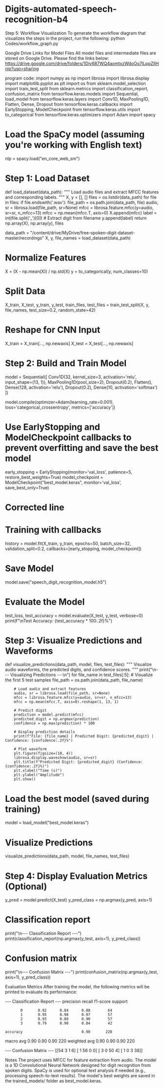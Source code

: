 # Digits-automated-speech-recognition-b4
Step 5: Workflow Visualization
To generate the workflow diagram that visualizes the steps in the project, run the following:
python Codes/workflow_graph.py


Google Drive Links for Model Files
All model files and intermediate files are stored on Google Drive. Please find the links below:
https://drive.google.com/drive/folders/1Diy687WQ4aomtxzWdoOo7lLppZIIHnip?usp=sharing

program code:
import numpy as np
import librosa
import librosa.display
import matplotlib.pyplot as plt
import os
from sklearn.model_selection import train_test_split
from sklearn.metrics import classification_report, confusion_matrix
from tensorflow.keras.models import Sequential, load_model
from tensorflow.keras.layers import Conv1D, MaxPooling1D, Flatten, Dense, Dropout
from tensorflow.keras.callbacks import EarlyStopping, ModelCheckpoint
from tensorflow.keras.utils import to_categorical
from tensorflow.keras.optimizers import Adam
import spacy

# Load the SpaCy model (assuming you're working with English text)
nlp = spacy.load("en_core_web_sm")

# Step 1: Load Dataset
def load_dataset(data_path):
    """
    Load audio files and extract MFCC features and corresponding labels.
    """
    X, y = [], []
    files = os.listdir(data_path)
    for file in files:
        if file.endswith('.wav'):
            file_path = os.path.join(data_path, file)
            audio, sr = librosa.load(file_path, sr=None)
            mfcc = librosa.feature.mfcc(y=audio, sr=sr, n_mfcc=13)
            mfcc = np.mean(mfcc.T, axis=0)
            X.append(mfcc)
            label = int(file.split('_')[0])  # Extract digit from filename
            y.append(label)
    return np.array(X), np.array(y), files

data_path = "/content/drive/MyDrive/free-spoken-digit-dataset-master/recordings"
X, y, file_names = load_dataset(data_path)

# Normalize Features
X = (X - np.mean(X)) / np.std(X)
y = to_categorical(y, num_classes=10)

# Split Data
X_train, X_test, y_train, y_test, train_files, test_files = train_test_split(X, y, file_names, test_size=0.2, random_state=42)

# Reshape for CNN Input
X_train = X_train[..., np.newaxis]
X_test = X_test[..., np.newaxis]

# Step 2: Build and Train Model
model = Sequential([
    Conv1D(32, kernel_size=3, activation='relu', input_shape=(13, 1)),
    MaxPooling1D(pool_size=2),
    Dropout(0.2),
    Flatten(),
    Dense(128, activation='relu'),
    Dropout(0.2),
    Dense(10, activation='softmax')
])

model.compile(optimizer=Adam(learning_rate=0.001), loss='categorical_crossentropy', metrics=['accuracy'])

# Use EarlyStopping and ModelCheckpoint callbacks to prevent overfitting and save the best model
early_stopping = EarlyStopping(monitor='val_loss', patience=5, restore_best_weights=True)
model_checkpoint = ModelCheckpoint("best_model.keras", monitor='val_loss', save_best_only=True)
 # Corrected line

# Training with callbacks
history = model.fit(X_train, y_train, epochs=50, batch_size=32, validation_split=0.2, callbacks=[early_stopping, model_checkpoint])

# Save Model
model.save("speech_digit_recognition_model.h5")

# Evaluate the Model
test_loss, test_accuracy = model.evaluate(X_test, y_test, verbose=0)
print(f"\nTest Accuracy: {test_accuracy * 100:.2f}%")

# Step 3: Visualize Predictions and Waveforms
def visualize_predictions(data_path, model, files, test_files):
    """
    Visualize audio waveforms, the predicted digits, and confidence scores.
    """
    print("\n--- Visualizing Predictions ---\n")
    for file_name in test_files[:5]:  # Visualize the first 5 test samples
        file_path = os.path.join(data_path, file_name)

        # Load audio and extract features
        audio, sr = librosa.load(file_path, sr=None)
        mfcc = librosa.feature.mfcc(y=audio, sr=sr, n_mfcc=13)
        mfcc = np.mean(mfcc.T, axis=0).reshape(1, 13, 1)

        # Predict digit
        prediction = model.predict(mfcc)
        predicted_digit = np.argmax(prediction)
        confidence = np.max(prediction) * 100

        # Display prediction details
        print(f"File: {file_name} | Predicted Digit: {predicted_digit} | Confidence: {confidence:.2f}%")

        # Plot waveform
        plt.figure(figsize=(10, 4))
        librosa.display.waveshow(audio, sr=sr)
        plt.title(f"Predicted Digit: {predicted_digit} (Confidence: {confidence:.2f}%)")
        plt.xlabel("Time (s)")
        plt.ylabel("Amplitude")
        plt.show()

# Load the best model (saved during training)
model = load_model("best_model.keras")


# Visualize Predictions
visualize_predictions(data_path, model, file_names, test_files)

# Step 4: Display Evaluation Metrics (Optional)
y_pred = model.predict(X_test)
y_pred_class = np.argmax(y_pred, axis=1)

# Classification report
print("\n--- Classification Report ---")
print(classification_report(np.argmax(y_test, axis=1), y_pred_class))

# Confusion matrix
print("\n--- Confusion Matrix ---")
print(confusion_matrix(np.argmax(y_test, axis=1), y_pred_class)) 

Evaluation Metrics
After training the model, the following metrics will be printed to evaluate its performance:


--- Classification Report ---
              precision    recall  f1-score   support

           0       0.92      0.84      0.88        64
           1       0.95      0.98      0.97        57
           2       0.93      0.88      0.90        57
           3       0.79      0.90      0.84        42

    accuracy                           0.90       220
   macro avg       0.90      0.90      0.90       220
weighted avg       0.90      0.90      0.90       220


--- Confusion Matrix ---
[[54  3  1  6]
 [ 1 56  0  0]
 [ 3  0 50  4]
 [ 1  0  3 38]]


 Notes
The project uses MFCC for feature extraction from audio.
The model is a 1D Convolutional Neural Network designed for digit recognition from spoken digits.
SpaCy is used for optional text analysis if needed (e.g., processing speech-to-text results).
The model's best weights are saved in the trained_models/ folder as best_model.keras.
